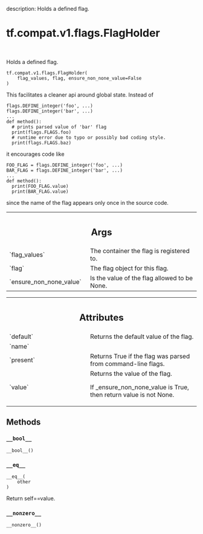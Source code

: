 description: Holds a defined flag.

<div itemscope itemtype="http://developers.google.com/ReferenceObject">
<meta itemprop="name" content="tf.compat.v1.flags.FlagHolder" />
<meta itemprop="path" content="Stable" />
<meta itemprop="property" content="__bool__"/>
<meta itemprop="property" content="__eq__"/>
<meta itemprop="property" content="__init__"/>
<meta itemprop="property" content="__nonzero__"/>
</div>

# tf.compat.v1.flags.FlagHolder

<!-- Insert buttons and diff -->

<table class="tfo-notebook-buttons tfo-api nocontent" align="left">

</table>



Holds a defined flag.

<pre class="devsite-click-to-copy prettyprint lang-py tfo-signature-link">
<code>tf.compat.v1.flags.FlagHolder(
    flag_values, flag, ensure_non_none_value=False
)
</code></pre>



<!-- Placeholder for "Used in" -->

This facilitates a cleaner api around global state. Instead of

```
flags.DEFINE_integer('foo', ...)
flags.DEFINE_integer('bar', ...)
...
def method():
  # prints parsed value of 'bar' flag
  print(flags.FLAGS.foo)
  # runtime error due to typo or possibly bad coding style.
  print(flags.FLAGS.baz)
```

it encourages code like

```
FOO_FLAG = flags.DEFINE_integer('foo', ...)
BAR_FLAG = flags.DEFINE_integer('bar', ...)
...
def method():
  print(FOO_FLAG.value)
  print(BAR_FLAG.value)
```

since the name of the flag appears only once in the source code.

<!-- Tabular view -->
 <table class="responsive fixed orange">
<colgroup><col width="214px"><col></colgroup>
<tr><th colspan="2"><h2 class="add-link">Args</h2></th></tr>

<tr>
<td>
`flag_values`
</td>
<td>
The container the flag is registered to.
</td>
</tr><tr>
<td>
`flag`
</td>
<td>
The flag object for this flag.
</td>
</tr><tr>
<td>
`ensure_non_none_value`
</td>
<td>
Is the value of the flag allowed to be None.
</td>
</tr>
</table>





<!-- Tabular view -->
 <table class="responsive fixed orange">
<colgroup><col width="214px"><col></colgroup>
<tr><th colspan="2"><h2 class="add-link">Attributes</h2></th></tr>

<tr>
<td>
`default`
</td>
<td>
Returns the default value of the flag.
</td>
</tr><tr>
<td>
`name`
</td>
<td>

</td>
</tr><tr>
<td>
`present`
</td>
<td>
Returns True if the flag was parsed from command-line flags.
</td>
</tr><tr>
<td>
`value`
</td>
<td>
Returns the value of the flag.

If _ensure_non_none_value is True, then return value is not None.
</td>
</tr>
</table>



## Methods

<h3 id="__bool__"><code>__bool__</code></h3>

<pre class="devsite-click-to-copy prettyprint lang-py tfo-signature-link">
<code>__bool__()
</code></pre>




<h3 id="__eq__"><code>__eq__</code></h3>

<pre class="devsite-click-to-copy prettyprint lang-py tfo-signature-link">
<code>__eq__(
    other
)
</code></pre>

Return self==value.


<h3 id="__nonzero__"><code>__nonzero__</code></h3>

<pre class="devsite-click-to-copy prettyprint lang-py tfo-signature-link">
<code>__nonzero__()
</code></pre>






